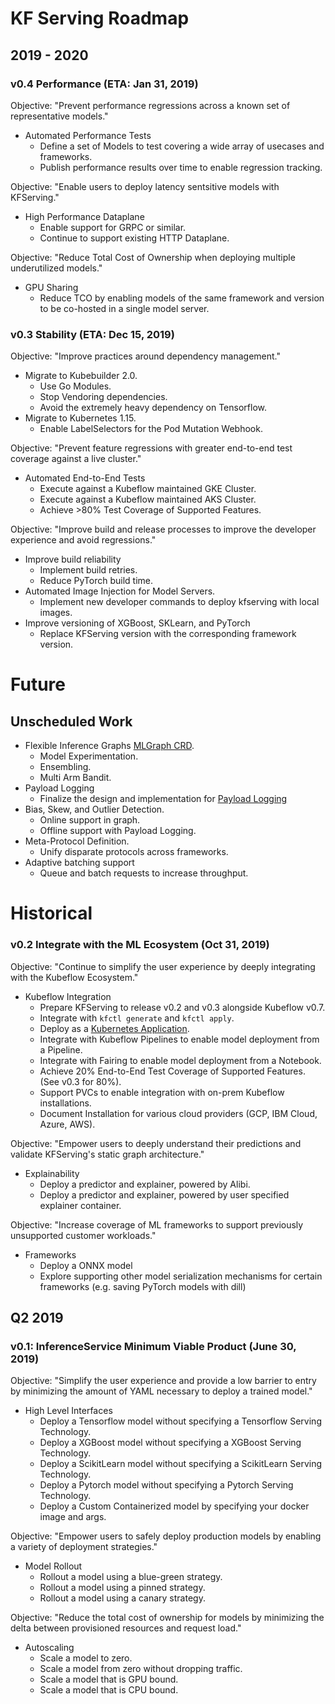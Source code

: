 # KF Serving Roadmap
## 2019 - 2020

### v0.4 Performance (ETA: Jan 31, 2019)
Objective: "Prevent performance regressions across a known set of representative models."
* Automated Performance Tests 
    * Define a set of Models to test covering a wide array of usecases and frameworks.
    * Publish performance results over time to enable regression tracking.

Objective: "Enable users to deploy latency sentsitive models with KFServing."
* High Performance Dataplane
    * Enable support for GRPC or similar.
    * Continue to support existing HTTP Dataplane.

Objective: "Reduce Total Cost of Ownership when deploying multiple underutilized models."
* GPU Sharing 
    * Reduce TCO by enabling models of the same framework and version to be co-hosted in a single model server.

### v0.3 Stability (ETA: Dec 15, 2019)
Objective: "Improve practices around dependency management." 
* Migrate to Kubebuilder 2.0.
    * Use Go Modules.
    * Stop Vendoring dependencies.
    * Avoid the extremely heavy dependency on Tensorflow.
* Migrate to Kubernetes 1.15.
    * Enable LabelSelectors for the Pod Mutation Webhook.

Objective: "Prevent feature regressions with greater end-to-end test coverage against a live cluster."
* Automated End-to-End Tests
    * Execute against a Kubeflow maintained GKE Cluster.
    * Execute against a Kubeflow maintained AKS Cluster.
    * Achieve >80% Test Coverage of Supported Features.

Objective: "Improve build and release processes to improve the developer experience and avoid regressions."
* Improve build reliability
    * Implement build retries.
    * Reduce PyTorch build time.
* Automated Image Injection for Model Servers.
    * Implement new developer commands to deploy kfserving with local images.
* Improve versioning of XGBoost, SKLearn, and PyTorch
    * Replace KFServing version with the corresponding framework version.

# Future 
## Unscheduled Work
* Flexible Inference Graphs [MLGraph CRD](https://github.com/SeldonIO/mlgraph).
    * Model Experimentation.
    * Ensembling.
    * Multi Arm Bandit.
* Payload Logging
    * Finalize the design and implementation for [Payload Logging](https://docs.google.com/document/d/1MBl5frM9l_wyQkYEaDeHOP6Mrsuz9YOob7276AAN9_c/edit?usp=sharing)
* Bias, Skew, and Outlier Detection.
    * Online support in graph.
    * Offline support with Payload Logging.
* Meta-Protocol Definition.
    * Unify disparate protocols across frameworks.
* Adaptive batching support
    * Queue and batch requests to increase throughput.

# Historical
### v0.2 Integrate with the ML Ecosystem (Oct 31, 2019)
Objective: "Continue to simplify the user experience by deeply integrating with the Kubeflow Ecosystem."
* Kubeflow Integration
    * Prepare KFServing to release v0.2 and v0.3 alongside Kubeflow v0.7.
    * Integrate with `kfctl generate` and `kfctl apply`.
    * Deploy as a [Kubernetes Application](https://github.com/kubernetes-sigs/application).
    * Integrate with Kubeflow Pipelines to enable model deployment from a Pipeline.
    * Integrate with Fairing to enable model deployment from a Notebook.
    * Achieve 20% End-to-End Test Coverage of Supported Features. (See v0.3 for 80%).
    * Support PVCs to enable integration with on-prem Kubeflow installations.
    * Document Installation for various cloud providers (GCP, IBM Cloud, Azure, AWS).

Objective: "Empower users to deeply understand their predictions and validate KFServing's static graph architecture."
* Explainability
    * Deploy a predictor and explainer, powered by Alibi.
    * Deploy a predictor and explainer, powered by user specified explainer container.

Objective: "Increase coverage of ML frameworks to support previously unsupported customer workloads."
* Frameworks
    * Deploy a ONNX model
    * Explore supporting other model serialization mechanisms for certain frameworks (e.g. saving PyTorch models with dill)



## Q2 2019
### v0.1: InferenceService Minimum Viable Product (June 30, 2019)
Objective: "Simplify the user experience and provide a low barrier to entry by minimizing the amount of YAML necessary to deploy a trained model."
* High Level Interfaces
    * Deploy a Tensorflow model without specifying a Tensorflow Serving Technology.
    * Deploy a XGBoost model without specifying a XGBoost Serving Technology.
    * Deploy a ScikitLearn model without specifying a ScikitLearn Serving Technology.
    * Deploy a Pytorch model without specifying a Pytorch Serving Technology.
    * Deploy a Custom Containerized model by specifying your docker image and args.

Objective: "Empower users to safely deploy production models by enabling a variety of deployment strategies." 
* Model Rollout
    * Rollout a model using a blue-green strategy.
    * Rollout a model using a pinned strategy.
    * Rollout a model using a canary strategy.

Objective: "Reduce the total cost of ownership for models by minimizing the delta between provisioned resources and request load."
* Autoscaling 
    * Scale a model to zero.
    * Scale a model from zero without dropping traffic.
    * Scale a model that is GPU bound.
    * Scale a model that is CPU bound.